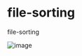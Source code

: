 # file-sorting
file-sorting

![image](https://github.com/MarcinMikolaj/file-sorting/assets/67873349/a95f61c3-2913-4dce-b1e3-bc030fe9f8ab)
